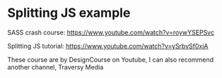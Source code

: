 # Splitting JS example

SASS crash course:
https://www.youtube.com/watch?v=roywYSEPSvc

Splitting JS tutorial:
https://www.youtube.com/watch?v=ySrbvSf0xiA

These course are by DesignCourse on Youtube, I can also recommend another channel, Traversy Media
